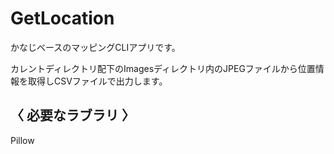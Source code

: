 # GetLocation

かなじベースのマッピングCLIアプリです。

カレントディレクトリ配下のImagesディレクトリ内のJPEGファイルから位置情報を取得しCSVファイルで出力します。


## 〈 必要なラブラリ 〉
Pillow